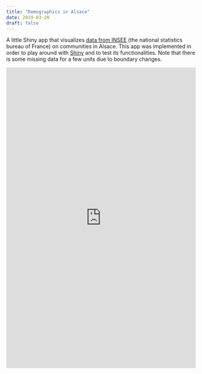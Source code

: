 ```yaml
---
title: "Demographics in Alsace"
date: 2019-03-20
draft: false
---
```


A little Shiny app that visualizes [data from INSEE](https://www.insee.fr/fr/statistiques/2521169#consulter) (the national statistics bureau of France) on communities in Alsace. This app was implemented in order to play around with [Shiny](https://shiny.rstudio.com/) and to test its functionalities. Note that there is some missing data for a few units due to boundary changes.

<p><iframe style="width:100%;" height="800" src="https://chodera.shinyapps.io/alsace-app/" frameborder="0" allowfullscreen></iframe></p>
